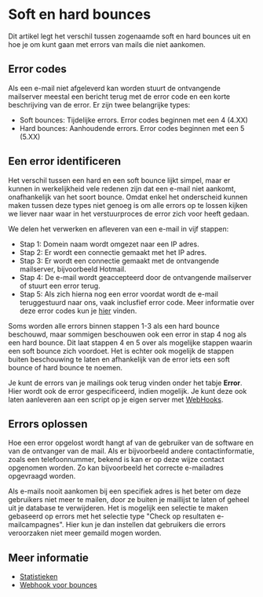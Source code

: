# Soft en hard bounces

Dit artikel legt het verschil tussen zogenaamde soft en hard bounces uit 
en hoe je om kunt gaan met errors van mails die niet aankomen.

## Error codes

Als een e-mail niet afgeleverd kan worden stuurt de ontvangende mailserver 
meestal een bericht terug met de error code en een korte beschrijving van 
de error. Er zijn twee belangrijke types:

-   Soft bounces: Tijdelijke errors. Error codes beginnen met een 4 (4.XX)
-   Hard bounces: Aanhoudende errors. Error codes beginnen met een 5 (5.XX)

## Een error identificeren

Het verschil tussen een hard en een soft bounce lijkt simpel, maar er kunnen 
in werkelijkheid vele redenen zijn dat een e-mail niet aankomt, onafhankelijk 
van het soort bounce. Omdat enkel het onderscheid kunnen maken tussen deze 
types niet genoeg is om alle errors op te lossen kijken we liever naar 
waar in het verstuurproces de error zich voor heeft gedaan.

We delen het verwerken en afleveren van een e-mail in vijf stappen:

-   Stap 1: Domein naam wordt omgezet naar een IP adres.
-   Stap 2: Er wordt een connectie gemaakt met het IP adres.
-   Stap 3: Er wordt een connectie gemaakt met de ontvangende mailserver, bijvoorbeeld Hotmail.
-   Stap 4: De e-mail wordt geaccepteerd door de ontvangende mailserver of stuurt een error terug.
-   Stap 5: Als zich hierna nog een error voordat wordt de e-mail teruggestuurd 
naar ons, vaak inclusfief error code. Meer informatie over deze error codes 
kun je [hier](http://www.emailaddressmanager.com/tips/codes.html) vinden.

Soms worden alle errors binnen stappen 1-3 als een hard bounce beschouwd, 
maar sommigen beschouwen ook een error in stap 4 nog als een hard bounce. 
Dit laat stappen 4 en 5 over als mogelijke stappen waarin een soft bounce 
zich voordoet. Het is echter ook mogelijk de stappen buiten beschouwing te 
laten en afhankelijk van de error iets een soft bounce of hard bounce te noemen.

Je kunt de errors van je mailings ook terug vinden onder het tabje **Error**. 
Hier wordt ook de error gespecificeerd, indien mogelijk. Je kunt deze 
ook laten aanleveren aan een script op je eigen server met [WebHooks](./webhooks).

## Errors oplossen

Hoe een error opgelost wordt hangt af van de gebruiker van de software 
en van de ontvanger van de mail. Als er bijvoorbeeld andere contactinformatie, 
zoals een telefoonnummer, bekend is kan er op deze wijze contact opgenomen 
worden. Zo kan bijvoorbeeld het correcte e-mailadres opgevraagd worden.

Als e-mails nooit aankomen bij een specifiek adres is het beter om deze 
gebruikers niet meer te mailen, door ze buiten je maillijst te laten of 
geheel uit je database te verwijderen. Het is mogelijk een selectie te maken 
gebaseerd op errors met het selectie type "Check op resultaten e-mailcampagnes". 
Hier kun je dan instellen dat gebruikers die errors veroorzaken niet meer 
gemaild mogen worden.

## Meer informatie

* [Statistieken](./statistics)
* [Webhook voor bounces](./webhook-bounces)

